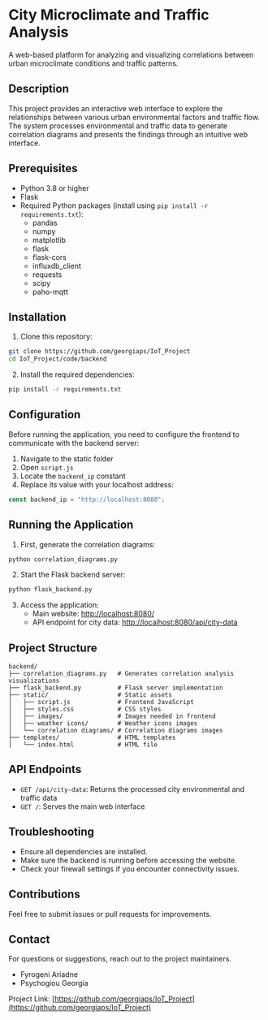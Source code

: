 # City Microclimate and Traffic Analysis

A web-based platform for analyzing and visualizing correlations between urban microclimate conditions and traffic patterns.

## Description

This project provides an interactive web interface to explore the relationships between various urban environmental factors and traffic flow. The system processes environmental and traffic data to generate correlation diagrams and presents the findings through an intuitive web interface.

## Prerequisites

- Python 3.8 or higher
- Flask
- Required Python packages (install using `pip install -r requirements.txt`):
  - pandas
  - numpy
  - matplotlib
  - flask
  - flask-cors
  - influxdb_client
  - requests
  - scipy
  - paho-mqtt

## Installation

1. Clone this repository:
```bash
git clone https://github.com/georgiaps/IoT_Project
cd IoT_Project/code/backend
```

2. Install the required dependencies:
```bash
pip install -r requirements.txt
```

## Configuration

Before running the application, you need to configure the frontend to communicate with the backend server:

1. Navigate to the static folder
2. Open `script.js`
3. Locate the `backend_ip` constant
4. Replace its value with your localhost address:
```javascript
const backend_ip = "http://localhost:8080";
```

## Running the Application

1. First, generate the correlation diagrams:
```bash
python correlation_diagrams.py
```

2. Start the Flask backend server:
```bash
python flask_backend.py
```

3. Access the application:
   - Main website: [http://localhost:8080/](http://localhost:8080/)
   - API endpoint for city data: [http://localhost:8080/api/city-data](http://localhost:8080/api/city-data)

## Project Structure

```
backend/
├── correlation_diagrams.py   # Generates correlation analysis visualizations
├── flask_backend.py          # Flask server implementation
├── static/                   # Static assets
│   ├── script.js             # Frontend JavaScript
│   ├── styles.css            # CSS styles
│   ├── images/               # Images needed in frontend
│   ├── weather icons/        # Weather icons images
│   └── correlation diagrams/ # Correlation diagrams images
├── templates/                # HTML templates
│   └── index.html            # HTML file
```

## API Endpoints

- `GET /api/city-data`: Returns the processed city environmental and traffic data
- `GET /`: Serves the main web interface

## Troubleshooting

- Ensure all dependencies are installed.
- Make sure the backend is running before accessing the website.
- Check your firewall settings if you encounter connectivity issues.

## Contributions

Feel free to submit issues or pull requests for improvements.

## Contact
For questions or suggestions, reach out to the project maintainers.

- Fyrogeni Ariadne
- Psychogiou Georgia

Project Link: [https://github.com/georgiaps/IoT_Project](https://github.com/georgiaps/IoT_Project)
